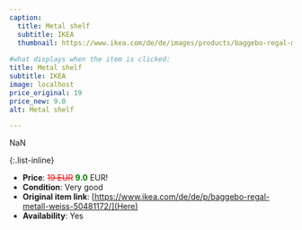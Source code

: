 ```yaml
---
caption:
  title: Metal shelf
  subtitle: IKEA
  thumbnail: https://www.ikea.com/de/de/images/products/baggebo-regal-metall-weiss__0981562_pe815396_s5.jpg
  
#what displays when the item is clicked:
title: Metal shelf
subtitle: IKEA
image: localhost
price_original: 19
price_new: 9.0
alt: Metal shelf

---
```

NaN

{:.list-inline} 
- **Price**: <span style="color:red"><del>19 EUR</del></span> <span style="color:green">**9.0**</span> EUR!
- **Condition**: Very good
- **Original item link**: [https://www.ikea.com/de/de/p/baggebo-regal-metall-weiss-50481172/](Here)
- **Availability**: Yes
